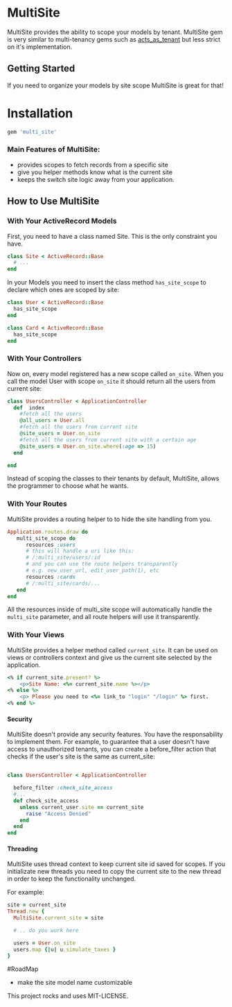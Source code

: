 # MultiSite

MultiSite provides the ability to scope your models by tenant.
MultiSite gem is very similar to multi-tenancy gems such as
[acts_as_tenant](https://github.com/ErwinM/acts_as_tenant) but less strict on it's implementation.

## Getting Started

If you need to organize your models by site scope MultiSite is great for that!

# Installation
```ruby
gem 'multi_site'
```
### Main Features of MultiSite:

- provides scopes to fetch records from a specific site
- give you helper methods know what is the current site
- keeps the switch site logic away from your application.

## How to Use MultiSite

### With Your ActiveRecord Models

First, you need to have a class named Site. This is the only constraint you have.

```ruby
class Site < ActiveRecord::Base
  # ...
end
```

In your Models you need to insert the class method `has_site_scope` to declare which ones
are scoped by site:

```ruby
class User < ActiveRecord::Base
  has_site_scope
end

class Card < ActiveRecord::Base
  has_site_scope
end
```

### With Your Controllers
Now on, every model registered has a new scope called `on_site`.
When you call the model User with scope `on_site` it should return all the users
from current site:
```ruby
class UsersController < ApplicationController
  def  index
  	#fetch all the users
  	@all_users = User.all
  	#fetch all the users from current site
  	@site_users = User.on_site
    #fetch all the users from current site with a certain age
    @site_users = User.on_site.where(:age => 15)
  end

end
```
 Instead of scoping the classes to their tenants by default, MultiSite, allows the programmer
 to choose what he wants.

### With Your Routes
MultiSite provides a routing helper to to hide the site handling from you.
```ruby
Application.routes.draw do
   multi_site_scope do
      resources :users
      # this will handle a uri like this:
      # /:multi_site/users/:id
      # and you can use the route helpers transparently
      # e.g. new_user_url, edit_user_path(1), etc
      resources :cards
      # /:multi_site/cards/...
   end
end
```
All the resources inside of multi_site scope will automatically handle the `multi_site`
parameter, and all route helpers will use it transparently.

### With Your Views
MultiSite provides a helper method called `current_site`. It can be used on views or controllers
context and give us the current site selected by the application.
```ruby
<% if current_site.present? %>
	<p>Site Name: <%= current_site.name %></p>
<% else %>
	<p> Please you need to <%= link_to "login" "/login" %> first.
<% end %>
```
#### Security
MultiSite doesn't provide any security features. You have the responsability to implement them.
For example, to guarantee that a user doesn't have access to unauthorized tenants, you can
create a before_filter action that checks if the user's site is the same as
current_site:

```ruby

class UsersController < ApplicationController

  before_filter :check_site_access
  #...
  def check_site_access
    unless current_user.site == current_site
      raise "Access Denied"
    end
  end
end
```

#### Threading
MultiSite uses thread context to keep current site id saved for scopes. If you initializate
new threads you need to copy the current site to the new thread in order to keep the
functionality unchanged.

For example:
```ruby
site = current_site
Thread.new {
  MultiSite.current_site = site

  # .. do you work here

  users = User.on_site
  users.map {|u| u.simulate_taxes }
}
```

#RoadMap
- make the site model name customizable

This project rocks and uses MIT-LICENSE.